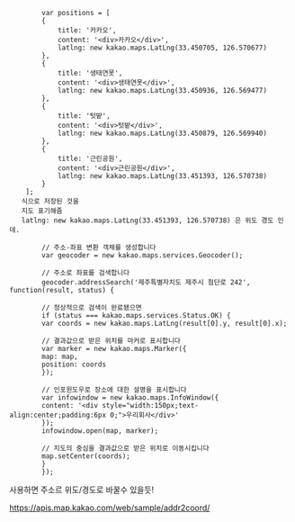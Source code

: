             var positions = [
            {
                title: '카카오',
                content: '<div>카카오</div>',
                latlng: new kakao.maps.LatLng(33.450705, 126.570677)
            },
            {
                title: '생태연못',
                content: '<div>생태연못</div>',
                latlng: new kakao.maps.LatLng(33.450936, 126.569477)
            },
            {
                title: '텃밭',
                content: '<div>텃밭</div>',
                latlng: new kakao.maps.LatLng(33.450879, 126.569940)
            },
            {
                title: '근린공원',
                content: '<div>근린공원</div>',
                latlng: new kakao.maps.LatLng(33.451393, 126.570738)
            }
        ];
       식으로 저장된 것을
       지도 표기해줌
       latlng: new kakao.maps.LatLng(33.451393, 126.570738) 은 위도 경도 인데.
       
            // 주소-좌표 변환 객체를 생성합니다
            var geocoder = new kakao.maps.services.Geocoder();

            // 주소로 좌표를 검색합니다
            geocoder.addressSearch('제주특별자치도 제주시 첨단로 242', function(result, status) {

            // 정상적으로 검색이 완료됐으면 
            if (status === kakao.maps.services.Status.OK) {
            var coords = new kakao.maps.LatLng(result[0].y, result[0].x);

            // 결과값으로 받은 위치를 마커로 표시합니다
            var marker = new kakao.maps.Marker({
            map: map,
            position: coords
            });

            // 인포윈도우로 장소에 대한 설명을 표시합니다
            var infowindow = new kakao.maps.InfoWindow({
            content: '<div style="width:150px;text-align:center;padding:6px 0;">우리회사</div>'
            });
            infowindow.open(map, marker);

            // 지도의 중심을 결과값으로 받은 위치로 이동시킵니다
            map.setCenter(coords);
            } 
            });    
사용하면 주소르 위도/경도로 바꿀수 있을듯!

https://apis.map.kakao.com/web/sample/addr2coord/
